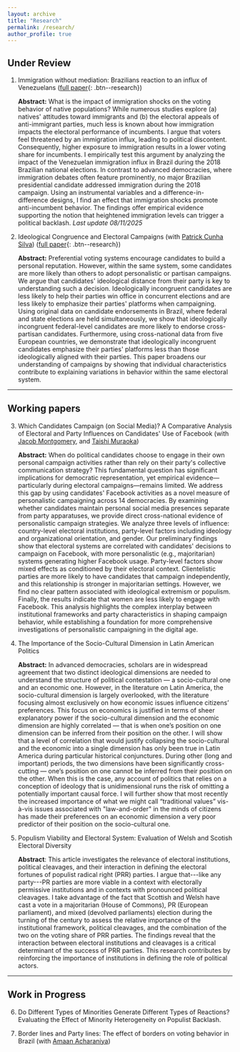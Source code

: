 ```yaml
---
layout: archive
title: "Research"
permalink: /research/
author_profile: true
---
```


## Under Review

1. Immigration without mediation: Brazilians reaction to an influx of Venezuelans ([full paper](/files/Immigration_without_mediation.pdf){: .btn--research})
	
	**Abstract:** What is the impact of immigration shocks on the voting behavior of native populations? While numerous studies explore (a) natives' attitudes toward immigrants and (b) the electoral appeals of anti-immigrant parties, much less is known about how immigration impacts the electoral performance of incumbents. I argue that voters feel threatened by an immigration influx, leading to political discontent. Consequently, higher exposure to immigration results in a lower voting share for incumbents. I empirically test this argument by analyzing the impact of the Venezuelan immigration influx in Brazil during the 2018 Brazilian national elections. In contrast to advanced democracies, where immigration debates often feature prominently, no major Brazilian presidential candidate addressed immigration during the 2018 campaign. Using an instrumental variables and a difference-in-difference designs, I find an effect that immigration shocks promote anti-incumbent behavior. The findings offer empirical evidence supporting the notion that heightened immigration levels can trigger a political backlash. _Last update 08/11/2025_

2. Ideological Congruence and Electoral Campaigns (with [Patrick Cunha Silva](https://patrickcunhasilva.com)) ([full paper](/files/Ideological_Congruence_and_Electoral_Campaigns.pdf){: .btn--research})

	**Abstract:** Preferential voting systems encourage candidates to build a personal reputation. However, within the same system, some candidates are more likely than others to adopt personalistic or partisan campaigns. We argue that candidates' ideological distance from their party is key to understanding such a decision. Ideologically incongruent candidates are less likely to help their parties win office in concurrent elections and are less likely to emphasize their parties' platforms when campaigning. Using original data on candidate endorsements in Brazil, where federal and state elections are held simultaneously, we show that ideologically incongruent federal-level candidates are more likely to endorse cross-partisan candidates. Furthermore, using cross-national data from five European countries, we demonstrate that ideologically incongruent candidates emphasize their parties' platforms less than those ideologically aligned with their parties. This paper broadens our understanding of campaigns by showing that individual characteristics contribute to explaining variations in behavior within the same electoral system.

  
---

## Working papers

3. Which Candidates Campaign (on Social Media)? A Comparative Analysis of Electoral and Party Influences on Candidates' Use of Facebook (with [Jacob Montgomery](https://sites.wustl.edu/montgomery/), and [Taishi Muraoka](https://www.taishimuraoka.com))

	**Abstract:** When do political candidates choose to engage in their own personal campaign activities rather than rely on their party's collective communication strategy? This fundamental question has significant implications for democratic representation, yet empirical evidence—particularly during electoral campaigns—remains limited. We address this gap by using candidates' Facebook activities as a novel measure of personalistic campaigning across 14 democracies. By examining whether candidates maintain personal social media presences separate from party apparatuses, we provide direct cross-national evidence of personalistic campaign strategies. We analyze three levels of influence: country-level electoral institutions, party-level factors including ideology and organizational orientation, and gender. Our preliminary findings show that electoral systems are correlated with candidates' decisions to campaign on Facebook, with more personalistic (e.g., majoritarian) systems generating higher Facebook usage. Party-level factors show mixed effects as conditioned by their electoral context. Clientelistic parties are more likely to have candidates that campaign independently, and this relationship is stronger in majoritarian settings. However, we find no clear pattern associated with ideological extremism or populism. Finally, the results indicate that women are less likely to engage with Facebook. This analysis highlights the complex interplay between institutional frameworks and party characteristics in shaping campaign behavior, while establishing a foundation for more comprehensive investigations of personalistic campaigning in the digital age.

4. The Importance of the Socio-Cultural Dimension in Latin American Politics

	**Abstract:** In advanced democracies, scholars are in widespread agreement that two distinct ideological dimensions are needed to understand the structure of political contestation — a socio-cultural one and an economic one. However, in the literature on Latin America, the socio-cultural dimension is largely overlooked, with the literature focusing almost exclusively on how economic issues influence citizens’ preferences. This focus on economics is justified in terms of sheer explanatory power if the socio-cultural dimension and the economic dimension are highly correlated — that is when one’s position on one dimension can be inferred from their position on the other. I will show that a level of correlation that would justify collapsing the socio-cultural and the economic into a single dimension has only been true in Latin America during particular historical conjunctures. During other (long and important) periods, the two dimensions have been significantly cross-cutting — one’s position on one cannot be inferred from their position on the other. When this is the case, any account of politics that relies on a conception of ideology that is unidimensional runs the risk of omitting a potentially important causal force. I will further show that most recently the increased importance of what we might call “traditional values” vis-à-vis issues associated with "law-and-order" in the minds of citizens has made their preferences on an economic dimension a very poor predictor of their position on the socio-cultural one. 
 

5. Populism Viability and Electoral System: Evaluation of Welsh and Scotish Electoral Diversity

	**Abstract**: This article investigates the relevance of electoral institutions, political cleavages, and their interaction in defining the electoral fortunes of populist radical right (PRR) parties. I argue that---like any party---PR parties are more viable in a context with electorally permissive institutions and in contexts with pronounced political cleavages. I take advantage of the fact that Scottish and Welsh have cast a vote in a majoritarian (House of Commons), PR (European parliament), and mixed (devolved parliaments) election during the turning of the century to assess the relative importance of the institutional framework, political cleavages, and the combination of the two on the voting share of PRR parties. The findings reveal that the interaction between electoral institutions and cleavages is a critical determinant of the success of PRR parties. This research contributes by reinforcing the importance of institutions in defining the role of political actors.  

---


## Work in Progress

6. Do Different Types of Minorities Generate Different Types of Reactions? Evaluating the Effect of Minority Heterogeneity on Populist Backlash.

7. Border lines and Party lines: The effect of borders on voting behavior in Brazil (with [Amaan Acharaniya](https://sites.wustl.edu/amaancharaniya/))